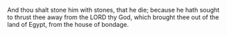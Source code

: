 And thou shalt stone him with stones, that he die; because he hath sought to thrust thee away from the LORD thy God, which brought thee out of the land of Egypt, from the house of bondage.
